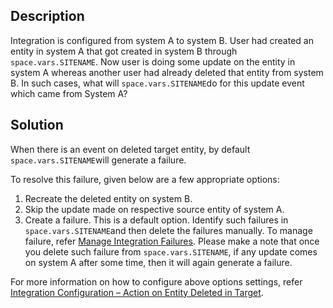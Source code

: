 
## Description

Integration is configured from system A to system B. User had created an entity in system A that got created in system B through <code class="expression">space.vars.SITENAME</code>. Now user is doing some update on the entity in system A whereas another user had already deleted that entity from system B. In such cases, what will <code class="expression">space.vars.SITENAME</code>do for this update event which came from System A?

## Solution

When there is an event on deleted target entity, by default <code class="expression">space.vars.SITENAME</code>will generate a failure.

To resolve this failure, given below are a few appropriate options:  

1. Recreate the deleted entity on system B.  
2. Skip the update made on respective source entity of system A.  
3. Create a failure. This is a default option. Identify such failures in <code class="expression">space.vars.SITENAME</code>and then delete the failures manually. To manage failure, refer [Manage Integration Failures](../../troubleshooting/manage-integration-failures.md). Please make a note that once you delete such failure from <code class="expression">space.vars.SITENAME</code>, if any update comes on system A after some time, then it will again generate a failure.  

For more information on how to configure above options settings, refer [Integration Configuration – Action on Entity Deleted in Target](../../../integrate/integration-configuration.md#action-on-entity-deleted-in-target).
